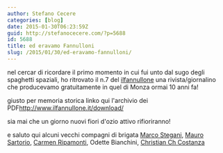 ```yaml
---
author: Stefano Cecere
categories: [blog]
date: 2015-01-30T06:23:59Z
guid: http://stefanocecere.com/?p=5688
id: 5688
title: ed eravamo Fannulloni
slug: /2015/01/30/ed-eravamo-fannulloni/
---
```


nel cercar di ricordare il primo momento in cui fui unto dal sugo degli spaghetti spaziali, ho ritrovato il n.7 del [ilfannullone](https://www.facebook.com/ilFannullone) una rivista/giornalino che producevamo gratuitamente in quel di Monza ormai 10 anni fa!

giusto per memoria storica linko qui l'archivio dei PDF<a href="http://www.ilfannullone.it/download/" target="_blank" rel="nofollow">http://www.ilfannullone.it/download/</a>

sia mai che un giorno nuovi fiori d'ozio attivo rifioriranno!

e saluto qui alcuni vecchi compagni di brigata [Marco Stegani](https://www.facebook.com/marco.stegani), [Mauro Sartorio](https://www.facebook.com/mauro.sartorio), [Carmen Ripamonti](https://www.facebook.com/carmen.ripamonti), <a>Odette Bianchini</a>, [Christian Ch Costanza](https://www.facebook.com/christian.costanza)